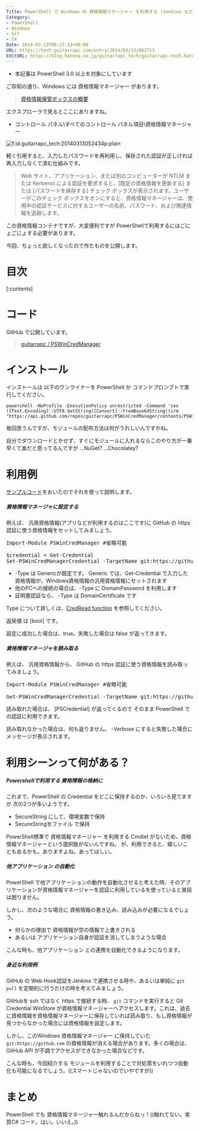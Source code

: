 ```yaml
---
Title: PowerShell で Windows の 資格情報マネージャー を利用する (Jenkins などでの Git Credentialなど)
Category:
- PowerShell
- Windows
- Git
- C#
Date: 2014-03-13T06:27:13+09:00
URL: https://tech.guitarrapc.com/entry/2014/03/13/062713
EditURL: https://blog.hatena.ne.jp/guitarrapc_tech/guitarrapc-tech.hatenablog.com/atom/entry/12921228815719854684
---
```


- 本記事は PowerShell 3.0 以上を対象にしています

ご存知の通り、Windows には 資格情報マネージャー があります。

> [資格情報保管ボックスの概要](https://technet.microsoft.com/ja-jp/library/jj554668.aspx)

エクスプローラで見るとここにありますね。

- コントロール パネル\すべてのコントロール パネル項目\資格情報マネージャー

<p><span itemscope itemtype="https://schema.org/Photograph"><img src="https://cdn-ak.f.st-hatena.com/images/fotolife/g/guitarrapc_tech/20140313/20140313052434.png" alt="f:id:guitarrapc_tech:20140313052434p:plain" title="f:id:guitarrapc_tech:20140313052434p:plain" class="hatena-fotolife" itemprop="image"></span></p>

軽く引用すると、入力したパスワードを再利用し、保存された認証が正しければ再入力しなくて済む仕組みです。

> Web サイト、アプリケーション、または別のコンピューターが NTLM または Kerberos による認証を要求すると、[既定の資格情報を更新する] または [パスワードを保存する] チェック ボックスが表示されます。ユーザーがこのチェック ボックスをオンにすると、資格情報マネージャーは、使用中の認証サービスに対するユーザーの名前、パスワード、および関連情報を追跡します。

この資格情報コンテナですが、大変便利ですが PowerShellで利用するにはごにょごにょする必要があります。

今回、ちょっと欲しくなったので作たものを公開します。

# 目次

[:contents]

# コード

GitHub で公開しています。

> [guitarrapc / PSWinCredManager](https://github.com/guitarrapc/PSWinCredManager)

# インストール

インストールは 以下のワンライナーを PowerShell か コマンドプロンプトで実行してください。

```
powershell -NoProfile -ExecutionPolicy unrestricted -Command 'iex ([Text.Encoding]::UTF8.GetString([Convert]::FromBase64String((irm "https://api.github.com/repos/guitarrapc/PSWinCredManager/contents/PSWinCredManager/RemoteInstall.ps1").Content))).Remove(0,1)'
```

毎回思うんですが、モジュールの配布方法は何がうれしいんですかね。

自分でダウンロードとかせず、すぐにモジュールに入れるならこのやり方が一番早くて楽だと思ってるんですが …NuGet? …Chocolatey?

# 利用例

[サンプルコード](https://github.com/guitarrapc/PSWinCredManager/tree/master/PSWinCredManager/Test)をおいたのでそれを使って説明します。

##### 資格情報マネージャに設定する

例えば、 汎用資格情報(アプリなどが利用するのはここです)に GitHub の https 認証に使う資格情報をセットしてみましょう。

<pre class="brush: powershell;">
Import-Module PSWinCredManager #省略可能

$credential = Get-Credential
Set-PSWinCredManagerCredential -TargetName git&#58;https&#58;//github.com -Credential $credential -Type Generic
</pre>

- -Type は Genericが既定です。 Generic では、Get-Credential で入力した資格情報が、Windows資格情報の汎用資格情報にセットされます
- 他のPCへの接続の場合は、-Type に DomainPassword を利用します
- 証明書認証なら、 -Type は DomainCertificate です

Type について詳しくは、[CredRead function](https://msdn.microsoft.com/en-us/library/windows/desktop/aa374804(v=vs.85).aspx) を参照してください。

返戻値 は [bool] です。

設定に成功した場合は、true。失敗した場合は false が返ってきます。

##### 資格情報マネージャを読み取る

例えば、 汎用資格情報から、 GitHub の https 認証に使う資格情報を読み取ってみましょう。

<pre class="brush: powershell;">
Import-Module PSWinCredManager #省略可能

Get-PSWinCredManagerCredential -TargetName git&#58;https&#58;//github.com -Type Generic
</pre>

読み取れた場合は、 [PSCredential] が返ってくるので そのまま PowerShell での認証に利用できます。

読み取れなかった場合は、何も返りません。 -Verbose にすると失敗した場合にメッセージが表示されます。


# 利用シーンって何がある？

##### Powershellで利用する 資格情報の格納に

これまで、PowerShell の Credential をどこに保持するのか、いろいろ見てますが 次の2つが多いようです。

- SecureString にして、環境変数で保持
- SecureStringをファイル で保持

PowerShell標準で 資格情報マネージャー を利用する Cmdlet がないため、資格情報マネージャーという選択肢がないんですね。
が、利用できると、嬉しいこともあるかも。ありますよね。あってほしい。

##### 他アプリケーション の自動化

PowerShell で他アプリケーションの動作を自動化させると考えた時、そのアプリケーションが資格情報マネージャーを認証に利用しているを使っていると普段は困りません。

しかし、次のような場合に 資格情報の書き込み、読み込みが必要になるでしょう。

- 何らかの理由で 資格情報が空の情報で上書きされる
- あるいは アプリケーション自身が認証を消してしまうような場合

こんな時も、他アプリケーション との連携を自動化できるようになります。

##### 身近な利用例

GitHub の Web Hook認証をJenkins で連携させる時や、あるいは単純に ```git pull``` を定期的に行うだけの時を考えてみましょう。

GitHubを ssh ではなく https で接続する時、 ```git``` コマンドを実行すると Git Credential WinStore が資格情報マネージャーへアクセスします。これは、過去に資格情報を資格情報マネージャーに保存していれば読み取り、もし資格情報が見つからなかった場合には資格情報を設定します。

しかし、このWindows 資格情報マネージャー に保持していた ```git:https://github.com``` の資格情報が消える場合があります。多くの場合は、GitHub API が不調でアクセスができなかった場合などです。

こんな時も、今回紹介する モジュールを利用することで対処策をいれつつ自動化も可能になるでしょう。((スマートじゃないのでいやですが))

# まとめ

PowerShell でも 資格情報マネージャー触れるんだからねっ！((触れてない。実質C# コード。はい。いいえ。))
